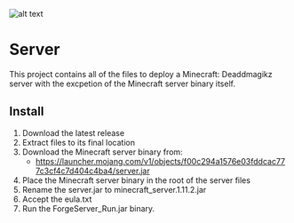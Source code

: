 ![alt text](https://deaddmagikz.azurewebsites.net/images/DeaddMagikzBlockdStars_8bit.png "DeaddMagikz")
# Server
This project contains all of the files to deploy a Minecraft: Deaddmagikz server with the excpetion of the Minecraft server binary itself.

## Install
1. Download the latest release
2. Extract files to its final location
3. Download the Minecraft server binary from:
   * https://launcher.mojang.com/v1/objects/f00c294a1576e03fddcac777c3cf4c7d404c4ba4/server.jar
4. Place the Minecraft server binary in the root of the server files
5. Rename the server.jar to minecraft_server.1.11.2.jar
6. Accept the eula.txt
7. Run the ForgeServer_Run.jar binary.
